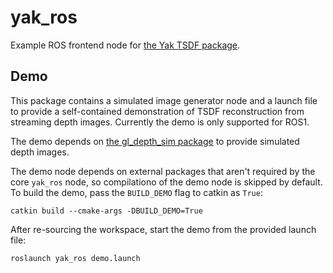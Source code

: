 # yak_ros

Example ROS frontend node for [the Yak TSDF package](https://github.com/ros-industrial/yak).

## Demo

This package contains a simulated image generator node and a launch file to provide a self-contained demonstration of TSDF reconstruction from streaming depth images. Currently the demo is only supported for ROS1.

The demo depends on [the gl_depth_sim package](https://github.com/Jmeyer1292/gl_depth_sim) to provide simulated depth images.

The demo node depends on external packages that aren't required by the core `yak_ros` node, so compilationo of the demo node is skipped by default. To build the demo, pass the `BUILD_DEMO` flag to catkin as `True`:

```
catkin build --cmake-args -DBUILD_DEMO=True
```

After re-sourcing the workspace, start the demo from the provided launch file:

```
roslaunch yak_ros demo.launch
```
